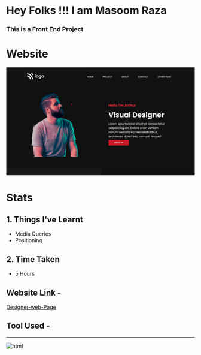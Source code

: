 # Hey Folks !!! I am Masoom Raza    
### This is a Front End Project 
# Website
![Designer-Web-Page](./final.png)
# Stats 
## 1. Things I've Learnt 
  - Media Queries
  - Positioning
## 2. Time Taken
- 5 Hours 
## Website Link -
[Designer-web-Page](https://razamasoom-visual-designer.netlify.app//)
## Tool Used - 
---
![html](https://img.shields.io/badge/HTML-CSS-blue)